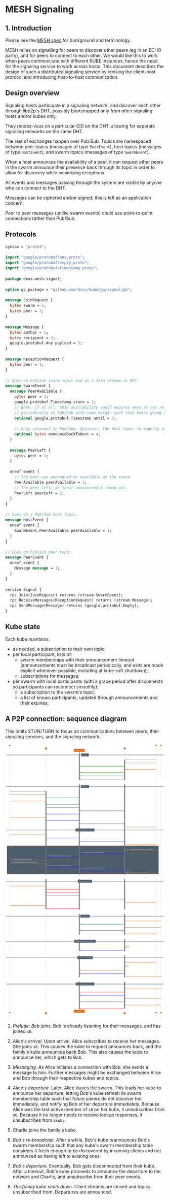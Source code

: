 # MESH Signaling

<!-- @toc -->

## 1. Introduction

Please see the [MESH spec](mesh-spec.md) for background and terminology.

MESH relies on signalling for peers to discover other peers (eg in an ECHO party),
and for peers to connect to each other. We would like this to work when peers communicate with different
KUBE instances, hence the need for the signaling service to work across hosts. This document describes the design
of such a distributed signaling service by revising the client-host protocol and introducing host-to-host
communication.

## Design overview

Signaling hosts participate in a signaling network, and discover each other through libp2p's DHT, possibly bootstrapped only
from other signaling hosts and/or kubes only.

They rendez-vous on a particular CID on the DHT, allowing for separate signaling networks on the same DHT.

The rest of exchanges happen over Pub/Sub. Topics are namespaced between peer topics (messages of type `PeerEvent`),
host topics (messages of type `HostEvent`), and swarm topics (messages of type `SwarmEvent`).

When a host announces the availability of a peer, it can request other peers in the swarm announce their presence back
through its topic in order to allow for discovery while minimizing receptions.

All events and messages passing through the system are visible by anyone who can connect to the DHT.

Messages can be ciphered and/or signed; this is left as an application concern.

Peer to peer messages (unlike swarm events) could use point-to-point connections rather than Pub/Sub.


## Protocols

```protobuf
syntax = "proto3";

import "google/protobuf/any.proto";
import "google/protobuf/empty.proto";
import "google/protobuf/timestamp.proto";

package dxos.mesh.signal;

option go_package = "github.com/dxos/kube/go/signal/pb";

message JoinRequest {
  bytes swarm = 1;
  bytes peer = 2;
}

message Message {
  bytes author = 1;
  bytes recipient = 2;
  google.protobuf.Any payload = 3;
}

message ReceptionRequest {
  bytes peer = 1;
}

// Goes on Pub/Sub swarm topic and as a Join stream in RPC.
message SwarmEvent {
  message PeerAvailable {
    bytes peer = 1;
    google.protobuf.Timestamp since = 2;
    // When, if at all, this availability would expires were it not re-announced, like
    // periodically in Pub/Sub with some margin such that kubes going offline unexpectedly lead to offline status.
    optional google.protobuf.Timestamp until = 3;

    // Only relevant in Pub/Sub. Optional, the host topic to eagerly send PeerAvailable messages back to.
    optional bytes announceBackToHost = 4;
  }

  message PeerLeft {
    bytes peer = 1;
  }

  oneof event {
    // The peer was announced as available on the swarm.
    PeerAvailable peerAvailable = 1;
    // The peer left, or their announcement timed out.
    PeerLeft peerLeft = 2;
  }
}

// Goes on a Pub/Sub host topic.
message HostEvent {
  oneof event {
    SwarmEvent.PeerAvailable peerAvailable = 1;
  }
}

// Goes on Pub/Sub peer topic.
message PeerEvent {
  oneof event {
    Message message = 1;
  }
}

service Signal {
  rpc Join(JoinRequest) returns (stream SwarmEvent);
  rpc ReceiveMessages(ReceptionRequest) returns (stream Message);
  rpc SendMessage(Message) returns (google.protobuf.Empty);
}
```

## Kube state

Each kube maintains:
- as needed, a subscription to their own topic;
- per local participant, lists of:
  - swarm memberships with their announcement timeout (announcements must be broadcast periodically, and exits are
    made explicit whenever possible, including at kube soft shutdown);
  - subscriptions for messages;
- per swarm with local participants (with a grace period after disconnects so participants can reconnect smoothly):
  - a subscription to the swarm's topic;
  - a list of known participants, updated through announcements and their expiries;

## A P2P connection: sequence diagram

This omits STUN/TURN to focus on communications between peers, their signaling services, and the signaling network.

![Diagram of a P2P connection](diagrams/puml/mesh-signal-multi-host-join.svg)

1. *Prelude: Bob joins.* Bob is already listening for their messages, and has joined `s0`.

2. *Alice's arrival.* Upon arrival, Alice subscribes to receive her messages. She joins `s0`.
   This causes the kube to request announces back, and the family's kube announces back Bob.
   This also causes the kube to announce her, which gets to Bob.

3. *Messaging.* As Alice initiates a connection with Bob, she sends a message to him.
   Further messages might be exchanged between Alice and Bob through their respective kubes and topics.

4. *Alice's departure.*
   Later, Alice leaves the swarm.
   This leads her kube to announce her departure,
   letting Bob's kube refresh its swarm membership table such that future joiners do not discover her immediately,
   and notifying Bob of her departure immediately.
   Because Alice was the last active member of `s0` on her kube, it unsubscribes from `s0`.
   Because it no longer needs to receive lookup responses, it unsubscribes from `akube`.

5. Charlie joins the family's kube.

6. *Bob's re-broadcast.*
   After a while, Bob's kube reannounces Bob's swarm membership such that any kube's swarm membership table considers it
   fresh enough to be discovered by incoming clients and not announced as having left to existing ones.
   
7. *Bob's departure.*
   Eventually, Bob gets disconnected from their kube. After a timeout, Bob's kube proceeds to announce the departure to
  the network and Charlie, and unsubscribe from their peer events.

8. *The family kube shuts down.*
   Client streams are closed and topics unsubscribed from. Departures are announced.
